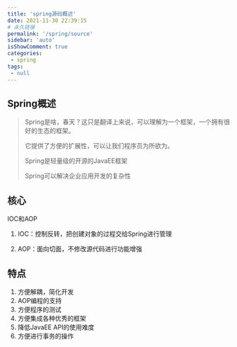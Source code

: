 ```yaml
---
title: 'spring源码概述'
date: 2021-11-30 22:39:15
# 永久链接
permalink: '/spring/source'
sidebar: 'auto'
isShowComment: true
categories:
 - spring
tags:
 - null
---
```




## Spring概述

>   Spring是啥，春天？这只是翻译上来说，可以理解为一个框架，一个拥有很好的生态的框架。
>
>   它提供了方便的扩展性，可以让我们程序员为所欲为。
>
>   Spring是轻量级的开源的JavaEE框架
>
>   Spring可以解决企业应用开发的复杂性



## 核心

IOC和AOP

1.   IOC：控制反转，把创建对象的过程交给Spring进行管理

2.   AOP：面向切面，不修改源代码进行功能增强



## 特点

1.   方便解耦，简化开发
2.   AOP编程的支持
3.   方便程序的测试
4.   方便集成各种优秀的框架
5.   降低JavaEE API的使用难度
6.   方便进行事务的操作